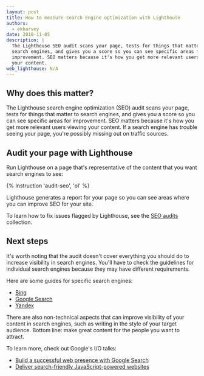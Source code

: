 ```yaml
---
layout: post
title: How to measure search engine optimization with Lighthouse
authors:
  - ekharvey
date: 2018-11-05
description: |
  The Lighthouse SEO audit scans your page, tests for things that matter to
  search engines, and gives you a score so you can see specific areas for
  improvement. SEO matters because it's how you get more relevant users viewing
  your content.  
web_lighthouse: N/A
---
```


## Why does this matter?

The Lighthouse search engine optimization (SEO) audit scans your page, tests for
things that matter to search engines, and gives you a score so you can see
specific areas for improvement. SEO matters because it's how you get more
relevant users viewing your content. If a search engine has trouble seeing your
page, you're possibly missing out on traffic sources.

## Audit your page with Lighthouse

Run Lighthouse on a page that's representative of the content that you want
search engines to see:

{% Instruction 'audit-seo', 'ol' %}

Lighthouse generates a report for your page so you can see areas where you can
improve SEO for your site.

To learn how to fix issues flagged by Lighthouse, see the
[SEO audits](/lighthouse-seo) collection.

## Next steps

It's worth noting that the audit doesn't cover everything you should do to
increase visibility in search engines. You'll have to check the guidelines for
individual search engines because they may have different requirements.

Here are some guides for specific search engines:
- [Bing](https://www.bing.com/webmaster/help/webmaster-guidelines-30fba23a)
- [Google Search](https://support.google.com/webmasters/answer/35769)
- [Yandex](https://webmaster.yandex.com/)

There are also non-technical aspects that can improve visibility of your content
in search engines, such as writing in the style of your target audience. Bottom
line: make great content for the people you want to attract.

To learn more, check out Google's I/O talks:

- [Build a successful web presence with Google Search](https://www.youtube.com/watch?v=NO-sdBzb1Hc)
- [Deliver search-friendly JavaScript-powered websites](https://www.youtube.com/watch?v=PFwUbgvpdaQ)
